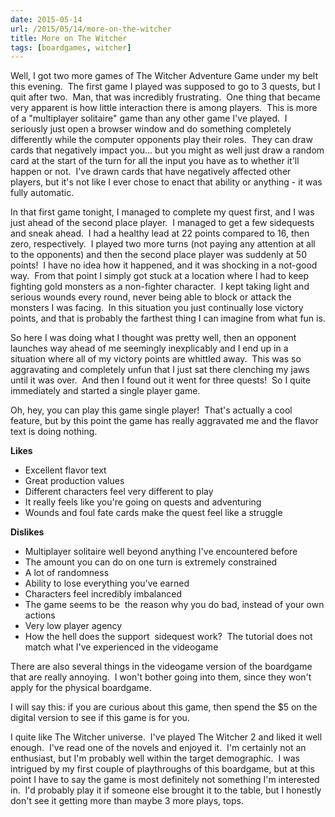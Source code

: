 ```yaml
---
date: 2015-05-14
url: /2015/05/14/more-on-the-witcher
title: More on The Witcher
tags: [boardgames, witcher]
---
```


Well, I got two more games of The Witcher Adventure Game under my belt this evening.  The first game I played was supposed to go to 3 quests, but I quit after two.  Man, that was incredibly frustrating.  One thing that became very apparent is how little interaction there is among players.  This is more of a "multiplayer solitaire" game than any other game I've played.  I seriously just open a browser window and do something completely differently while the computer opponents play their roles.  They can draw cards that negatively impact you... but you might as well just draw a random card at the start of the turn for all the input you have as to whether it'll happen or not.  I've drawn cards that have negatively affected other players, but it's not like I ever chose to enact that ability or anything - it was fully automatic.

In that first game tonight, I managed to complete my quest first, and I was just ahead of the second place player.  I managed to get a few sidequests and sneak ahead.  I had a healthy lead at 22 points compared to 16, then zero, respectively.  I played two more turns (not paying any attention at all to the opponents) and then the second place player was suddenly at 50 points!  I have no idea how it happened, and it was shocking in a not-good way.  From that point I simply got stuck at a location where I had to keep fighting gold monsters as a non-fighter character.  I kept taking light and serious wounds every round, never being able to block or attack the monsters I was facing.  In this situation you just continually lose victory points, and that is probably the farthest thing I can imagine from what fun is.

So here I was doing what I thought was pretty well, then an opponent launches way ahead of me seemingly inexplicably and I end up in a situation where all of my victory points are whittled away.  This was so aggravating and completely unfun that I just sat there clenching my jaws until it was over.  And then I found out it went for three quests!  So I quite immediately and started a single player game.

Oh, hey, you can play this game single player!  That's actually a cool feature, but by this point the game has really aggravated me and the flavor text is doing nothing.

<strong>Likes</strong>
<ul>
	<li>Excellent flavor text</li>
	<li>Great production values</li>
	<li>Different characters feel very different to play</li>
	<li>It really feels like you're going on quests and adventuring</li>
	<li>Wounds and foul fate cards make the quest feel like a struggle</li>
</ul>
<strong>Dislikes</strong>
<ul>
	<li>Multiplayer solitaire well beyond anything I've encountered before</li>
	<li>The amount you can do on one turn is extremely constrained</li>
	<li>A lot of randomness</li>
	<li>Ability to lose everything you've earned</li>
	<li>Characters feel incredibly imbalanced</li>
	<li>The game seems to be  the reason why you do bad, instead of your own actions</li>
	<li>Very low player agency</li>
	<li>How the hell does the support  sidequest work?  The tutorial does not match what I've experienced in the videogame</li>
</ul>
There are also several things in the videogame version of the boardgame that are really annoying.  I won't bother going into them, since they won't apply for the physical boardgame.

I will say this: if you are curious about this game, then spend the $5 on the digital version to see if this game is for you.

I quite like The Witcher universe.  I've played The Witcher 2 and liked it well enough.  I've read one of the novels and enjoyed it.  I'm certainly not an enthusiast, but I'm probably well within the target demographic.  I was intrigued by my first couple of playthroughs of this boardgame, but at this point I have to say the game is most definitely not something I'm interested in.  I'd probably play it if someone else brought it to the table, but I honestly don't see it getting more than maybe 3 more plays, tops.